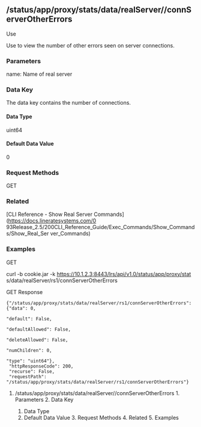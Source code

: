 ## /status/app/proxy/stats/data/realServer/<name>/connServerOtherErrors

Use

Use to view the number of other errors seen on server connections.

### Parameters

name: Name of real server

### Data Key

The data key contains the number of connections.

#### Data Type

uint64

#### Default Data Value

0

### Request Methods

GET

### Related

[CLI Reference - Show Real Server Commands](https://docs.lineratesystems.com/0
93Release_2.5/200CLI_Reference_Guide/Exec_Commands/Show_Commands/Show_Real_Ser
ver_Commands)

### Examples

GET

curl -b cookie.jar -k https://10.1.2.3:8443/lrs/api/v1.0/status/app/proxy/stat
s/data/realServer/rs1/connServerOtherErrors

GET Response

    
    {"/status/app/proxy/stats/data/realServer/rs1/connServerOtherErrors": {"data": 0,
                                                                                 "default": False,
                                                                                 "defaultAllowed": False,
                                                                                 "deleteAllowed": False,
                                                                                 "numChildren": 0,
                                                                                 "type": "uint64"},
     "httpResponseCode": 200,
     "recurse": False,
     "requestPath": "/status/app/proxy/stats/data/realServer/rs1/connServerOtherErrors"}
    

  1. /status/app/proxy/stats/data/realServer/<name>/connServerOtherErrors
    1. Parameters
    2. Data Key
      1. Data Type
      2. Default Data Value
    3. Request Methods
    4. Related
    5. Examples

